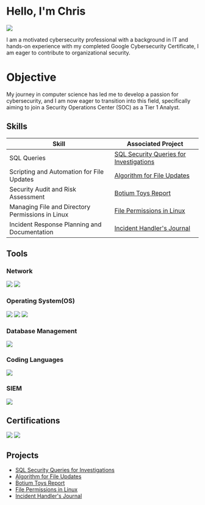 # Hello, I'm Chris
<a href="https://www.linkedin.com/in/chris-murage-38509a206/"><img src="https://img.shields.io/badge/-LinkedIn-0072b1?&style=for-the-badge&logo=linkedin&logoColor=white" /></a>



I am a motivated cybersecurity professional with a background in IT and hands-on experience with my completed Google Cybersecurity Certificate, I am eager to contribute to organizational security.

# Objective 

My journey in computer science has led me to develop a passion for cybersecurity, and I am now eager to transition into this field, specifically aiming to join a Security Operations Center (SOC) as a Tier 1 Analyst.

## Skills

| Skill                                         | Associated Project         |
|-----------------------------------------------|----------------------------|
| SQL Queries           | <a href="https://github.com/ChrisPytho/Projects/blob/main/Project_%20Apply%20filters%20to%20SQL%20queries.pdf">SQL Security Queries for Investigations</a>|
| Scripting and Automation for File Updates | <a href="https://github.com/ChrisPytho/Projects/blob/main/Project_%20Algorithm%20for%20file%20updates%20in%20Python.pdf">Algorithm for File Updates</a>|
| Security Audit and Risk Assessment        | <a href="https://github.com/ChrisPytho/Projects/blob/main/Project%20Botium%20Toys_%20Scope%2C%20goals%2C%20and%20risk%20assessment%20report%20(1).pdf">Botium Toys Report|
| Managing File and Directory Permissions in Linux     | <a href="https://github.com/ChrisPytho/Projects/blob/main/Project_%20File%20permissions%20in%20Linux.pdf">File Permissions in Linux|
| Incident Response Planning and Documentation        | <a href="https://github.com/ChrisPytho/Projects/blob/main/Project_%20Incident%20handler's%20journal%20.pdf">Incident Handler's Journal|

## Tools

### Network
<div>
    <img src="https://img.shields.io/badge/-Wireshark-1679A7?&style=for-the-badge&logo=Wireshark&logoColor=white" />
    <img src="https://img.shields.io/badge/-Suricata-EF3B2D?&style=for-the-badge&logo=Suricata&logoColor=white" />
</div>

### Operating System(OS)
</div>
    <img src="https://img.shields.io/badge/-Linux-FCC624?&style=for-the-badge&logo=Linux&logoColor=black" />
    <img src="https://img.shields.io/badge/-Windows-0078D6?&style=for-the-badge&logo=Windows&logoColor=white" />
    <img src="https://img.shields.io/badge/-macOS-000000?&style=for-the-badge&logo=Apple&logoColor=white" />
</div>

### Database Management
</div>
    <img src="https://img.shields.io/badge/-SQL-4479A1?&style=for-the-badge&logo=MySQL&logoColor=white" />
</div>

### Coding Languages
</div>
    <img src="https://img.shields.io/badge/-Python-3776AB?&style=for-the-badge&logo=Python&logoColor=white" />
</div>

### SIEM
<div>
    <img src="https://img.shields.io/badge/-Splunk-000000?&style=for-the-badge&logo=Splunk&logoColor=white" />
</div>

## Certifications
<div>
    <img src="https://img.shields.io/badge/-Security%2B-FF0000?&style=for-the-badge&logo=CompTIA&logoColor=white" />
<a href="https://www.coursera.org/account/accomplishments/specialization/SR0IW1FYYSUP?utm_product=prof" target="_blank">
    <img src="https://img.shields.io/badge/-Google%20Cybersecurity-4285F4?&style=for-the-badge&logo=Google&logoColor=white" />
</a>
</div>

## Projects
- <a href="https://github.com/ChrisPytho/Projects/blob/main/Project_%20Apply%20filters%20to%20SQL%20queries.pdf">SQL Security Queries for Investigations
- <a href="https://github.com/ChrisPytho/Projects/blob/main/Project_%20Algorithm%20for%20file%20updates%20in%20Python.pdf">Algorithm for File Updates
- <a href="https://github.com/ChrisPytho/Projects/blob/main/Project%20Botium%20Toys_%20Scope%2C%20goals%2C%20and%20risk%20assessment%20report%20(1).pdf">Botium Toys Report
- <a href="https://github.com/ChrisPytho/Projects/blob/main/Project_%20File%20permissions%20in%20Linux.pdf">File Permissions in Linux
- <a href="https://github.com/ChrisPytho/Projects/blob/main/Project_%20Incident%20handler's%20journal%20.pdf">Incident Handler's Journal
